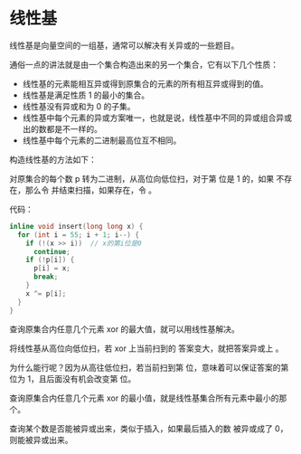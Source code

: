 # 线性基

线性基是向量空间的一组基，通常可以解决有关异或的一些题目。

通俗一点的讲法就是由一个集合构造出来的另一个集合，它有以下几个性质：

- 线性基的元素能相互异或得到原集合的元素的所有相互异或得到的值。
- 线性基是满足性质 1 的最小的集合。
- 线性基没有异或和为 0 的子集。
- 线性基中每个元素的异或方案唯一，也就是说，线性基中不同的异或组合异或出的数都是不一样的。
- 线性基中每个元素的二进制最高位互不相同。

构造线性基的方法如下：

对原集合的每个数 p 转为二进制，从高位向低位扫，对于第 位是 1 的，如果 不存在，那么令 并结束扫描，如果存在，令 。

代码：

```c++
inline void insert(long long x) {
  for (int i = 55; i + 1; i--) {
    if (!(x >> i))  // x的第i位是0
      continue;
    if (!p[i]) {
      p[i] = x;
      break;
    }
    x ^= p[i];
  }
}
```

查询原集合内任意几个元素 xor 的最大值，就可以用线性基解决。

将线性基从高位向低位扫，若 xor 上当前扫到的 答案变大，就把答案异或上 。

为什么能行呢？因为从高往低位扫，若当前扫到第 位，意味着可以保证答案的第 位为 1，且后面没有机会改变第 位。

查询原集合内任意几个元素 xor 的最小值，就是线性基集合所有元素中最小的那个。

查询某个数是否能被异或出来，类似于插入，如果最后插入的数 被异或成了 0，则能被异或出来。